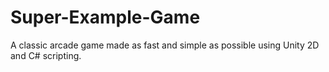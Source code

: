 # Super-Example-Game
A classic arcade game made as fast and simple as possible using Unity 2D and C# scripting.
